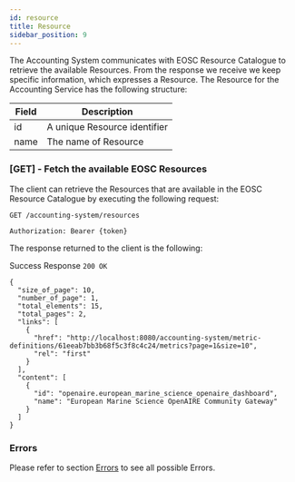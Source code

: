 ```yaml
---
id: resource
title: Resource
sidebar_position: 9
---
```


The Accounting System communicates with EOSC Resource Catalogue to retrieve the available Resources. From the response we receive we keep specific information, which expresses a Resource. The Resource for the Accounting Service has the following structure:


| Field          	| Description   	                      | 
|------------------	|---------------------------------------- |
| id             	| A unique Resource identifier            |
| name            	| The name of Resource                    |

### [GET] - Fetch the available EOSC Resources

The client can retrieve the Resources that are available in the EOSC Resource Catalogue by executing the following request:

```
GET /accounting-system/resources

Authorization: Bearer {token}
```

The response returned to the client is the following:

Success Response `200 OK`

```
{
  "size_of_page": 10,
  "number_of_page": 1,
  "total_elements": 15,
  "total_pages": 2,
  "links": [
    {
      "href": "http://localhost:8080/accounting-system/metric-definitions/61eeab7bb3b68f5c3f8c4c24/metrics?page=1&size=10",
      "rel": "first"
    }
  ],
  "content": [
    {
      "id": "openaire.european_marine_science_openaire_dashboard",
      "name": "European Marine Science OpenAIRE Community Gateway"
    }
  ]
}
```

### Errors

Please refer to section [Errors](./api_errors) to see all possible Errors.